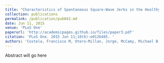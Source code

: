 ```yaml
---
title: "Characteristics of Spontaneous Square-Wave Jerks in the Healthy Macaque Monkey during Visual Fixation."
collection: publications
permalink: /publication/pub042.md
date: Jun 11, 2015
venue: 'PLoS One'
paperurl: 'http://academicpages.github.io/files/paper3.pdf'
citation: 'PLoS One. 2015 Jun 11;10(6):e0126485. '
authors: 'Costela, Francisco M, Otero-Millan, Jorge, McCamy, Michael B, Macknik, Stephen L, Di Stasi, Leandro L, Rieiro, Hector, Leigh, R John, Troncoso, Xoana G, Najafian Jazi, Ali, Martinez-Conde, Susana'
---
```

Abstract will go here

